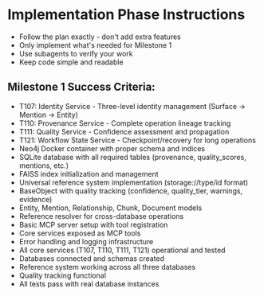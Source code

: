 # Implementation Phase Instructions
- Follow the plan exactly - don't add extra features
- Only implement what's needed for Milestone 1
- Use subagents to verify your work
- Keep code simple and readable

## Milestone 1 Success Criteria:
- T107: Identity Service - Three-level identity management (Surface → Mention → Entity)
- T110: Provenance Service - Complete operation lineage tracking
- T111: Quality Service - Confidence assessment and propagation
- T121: Workflow State Service - Checkpoint/recovery for long operations
- Neo4j Docker container with proper schema and indices
- SQLite database with all required tables (provenance, quality_scores, mentions, etc.)
- FAISS index initialization and management
- Universal reference system implementation (storage://type/id format)
- BaseObject with quality tracking (confidence, quality_tier, warnings, evidence)
- Entity, Mention, Relationship, Chunk, Document models
- Reference resolver for cross-database operations
- Basic MCP server setup with tool registration
- Core services exposed as MCP tools
- Error handling and logging infrastructure
- All core services (T107, T110, T111, T121) operational and tested
- Databases connected and schemas created
- Reference system working across all three databases
- Quality tracking functional
- All tests pass with real database instances
